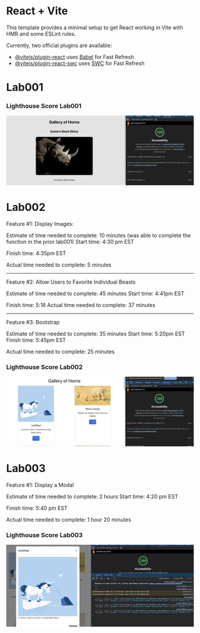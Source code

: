 # React + Vite

This template provides a minimal setup to get React working in Vite with HMR and some ESLint rules.

Currently, two official plugins are available:

- [@vitejs/plugin-react](https://github.com/vitejs/vite-plugin-react/blob/main/packages/plugin-react/README.md) uses [Babel](https://babeljs.io/) for Fast Refresh
- [@vitejs/plugin-react-swc](https://github.com/vitejs/vite-plugin-react-swc) uses [SWC](https://swc.rs/) for Fast Refresh

# Lab001

### Lighthouse Score Lab001

![Lighthouse Score Lab001](src/images/LighthouseLab001.png)

# Lab002

Feature #1: Display Images:

Estimate of time needed to complete: 10 minutes (was able to complete the function in the prior lab001)
Start time: 4:30 pm EST

Finish time: 4:35pm EST

Actual time needed to complete: 5 minutes

---
Feature #2: Allow Users to Favorite Individual Beasts

Estimate of time needed to complete: 45 minutes
Start time: 4:41pm EST

Finish time: 5:18
Actual time needed to complete: 37 minutes

---

Feature #3: Bootstrap

Estimate of time needed to complete: 35 minutes
Start time: 5:20pm EST
Finish time: 5:45pm EST

Actual time needed to complete: 25 minutes

### Lighthouse Score Lab002

![Lighthouse Score Lab002](src/images/LighthouseLab002.png)


# Lab003

Feature #1: Display a Modal

Estimate of time needed to complete: 2 hours
Start time: 4:20 pm EST

Finish time: 5:40 pm EST 

Actual time needed to complete: 1 hour 20 minutes

### Lighthouse Score Lab003
![Lighthouse Lab003](src/images/LighthouseLab003.png)